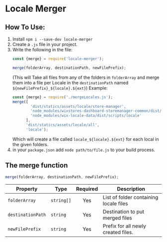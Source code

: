 Locale Merger
==========================


## How To Use:
1. Install `npm i --save-dev locale-merger` 
2. Create a `.js` file in your project.
3. Write the following in the file:
    ```typescript
    const {merge} = require('locale-merger');
    
    merge(folderArray, destinationPath, newFilePrefix);
    ```
    (This will Take all files from any of the folders in `folderArray` and merge them into a file per Locale in the `destinationPath` named `${newFilePrefix}_${locale}.${ext}`)
    Example:
    ```typescript
    const {merge} = require('./mergeLocales.js');
    merge([
            'dist/statics/assets/locale/store-manager',
            'node_modules/wixstores-dashboard-storemanager-common/dist/statics/assets/locale/storemanager-common',
            'node_modules/wix-locale-data/dist/scripts/locale'
          ],
          'dist/statics/assets/locale/all',
          'locale');
    ```
    Which will create a file called `locale_${locale}.${ext}` for each local in the given folders.
4. in your `package.json` add `node path/to/file.js` to your build process.
  
  
## The merge function

```typescript
merge(folderArray, destinationPath, newFilePrefix);
```

| Property         | Type       | Required | Description                              |
| ---------------- | ---------- | :------: | ---------------------------------------- |
| `folderArray`    | `string[]` |   Yes    | List of folder containing locale files   |
| `destinationPath`| `string`   |   Yes    | Destination to put merged files          |
| `newFilePrefix`  | `string`   |   Yes    | Prefix for all newly created files.      |
